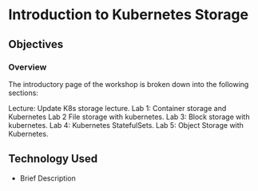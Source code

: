 # Introduction to Kubernetes Storage

## Objectives


### Overview

The introductory page of the workshop is broken down into the following sections:

Lecture: Update K8s storage lecture.
Lab 1: Container storage and Kubernetes
Lab 2 File storage with kubernetes.
Lab 3: Block storage with kubernetes.
Lab 4: Kubernetes StatefulSets.
Lab 5: Object Storage with Kubernetes.


## Technology Used

* Brief Description


